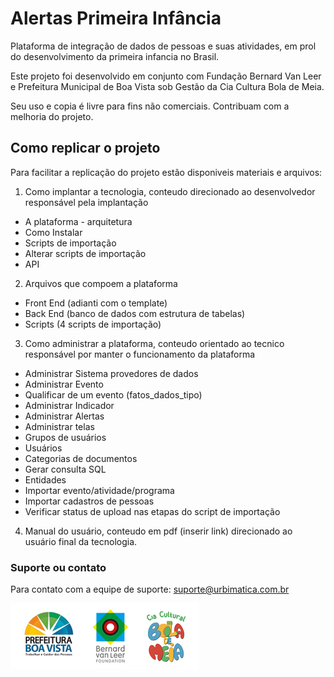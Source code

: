 # Alertas Primeira Infância
Plataforma de integração de dados de pessoas e suas atividades, em prol do desenvolvimento da primeira infancia no Brasil.

Este projeto foi desenvolvido em conjunto com Fundação Bernard Van Leer e Prefeitura Municipal de Boa Vista sob Gestão da Cia Cultura Bola de Meia.

Seu uso e copia é livre para fins não comerciais.
Contribuam com a melhoria do projeto.

## Como replicar o projeto
Para facilitar a replicação do projeto estão disponiveis materiais e arquivos:

1. Como implantar a tecnologia, conteudo direcionado ao desenvolvedor responsável pela implantação
- A plataforma - arquitetura
- Como Instalar
- Scripts de importação
- Alterar scripts de importação
- API

2. Arquivos que compoem a plataforma
- Front End (adianti com o template)
- Back End (banco de dados com estrutura de tabelas)
- Scripts (4 scripts de importação)

3. Como administrar a plataforma, conteudo orientado ao tecnico responsável por manter o funcionamento da plataforma
- Administrar Sistema provedores de dados
- Administrar Evento
- Qualificar de um evento (fatos_dados_tipo)
- Administrar Indicador
- Administrar Alertas
- Administrar telas
- Grupos de usuários
- Usuários
- Categorias de documentos
- Gerar consulta SQL
- Entidades
- Importar evento/atividade/programa
- Importar cadastros de pessoas
- Verificar status de upload nas etapas do script de importação

4. Manual do usuário, conteudo em pdf (inserir link) direcionado ao usuário final da tecnologia. 


### Suporte ou contato
Para contato com a equipe de suporte: suporte@urbimatica.com.br

![Logotipo](https://raw.githubusercontent.com/alertaspi/Alertas-Primeira-Infancia/master/Logos.png)
